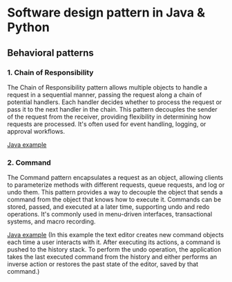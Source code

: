 # Software design pattern in Java & Python

## Behavioral patterns

### 1. Chain of Responsibility
The Chain of Responsibility pattern allows multiple objects to handle a request in a sequential manner, passing the request along a chain of potential handlers. Each handler decides whether to process the request or pass it to the next handler in the chain. This pattern decouples the sender of the request from the receiver, providing flexibility in determining how requests are processed. It's often used for event handling, logging, or approval workflows.

[Java example](src/main/java/com/example/patterns/behavioral/chain_of_responsibility/)

### 2. Command
The Command pattern encapsulates a request as an object, allowing clients to parameterize methods with different requests, queue requests, and log or undo them. This pattern provides a way to decouple the object that sends a command from the object that knows how to execute it. Commands can be stored, passed, and executed at a later time, supporting undo and redo operations. It's commonly used in menu-driven interfaces, transactional systems, and macro recording.

[Java example](src/main/java/com/example/patterns/behavioral/command/) (In this example the text editor creates new command objects each time a user interacts with it. After executing its actions, a command is pushed to the history stack. To perform the undo operation, the application takes the last executed command from the history and either performs an inverse action or restores the past state of the editor, saved by that command.)